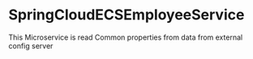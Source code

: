 # SpringCloudECSEmployeeService
This Microservice is read Common properties from data from external config server
